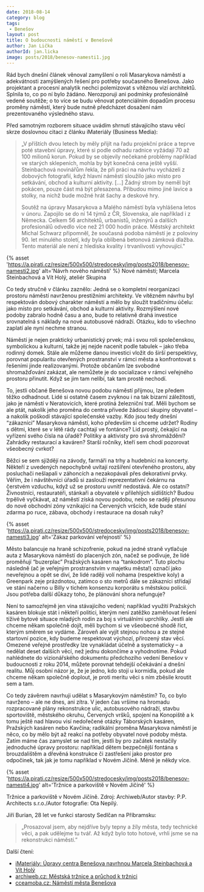 ```yaml
---
date: 2018-08-14
category: blog
tags:
 - Benešov
layout: post
title: O budoucnosti náměstí v Benešově
author: Jan Lička
authorId: jan.licka
image: posts/2018/benesov-namesti1.jpg
---
```


Rád bych dnešní článek věnoval zamyšlení o roli Masarykova náměstí a adekvátnosti zamýšlených řešení pro potřeby současného Benešova. Jako projektant a procesní analytik nechci polemizovat s vítěznou vizí architektů. Splnila to, co po ní bylo žádáno. Nerozporuji ani podmínky profesionálně vedené soutěže; o to více se budu věnovat potenciálním dopadům procesu proměny náměstí, který bude nutně předcházet dosažení nám prezentovaného výsledného stavu.

Před samotným rozborem situace uvádím shrnutí stávajícího stavu věcí skrze doslovnou citaci z článku iMateriály (Business Media):

> „V příštích dvou letech by měly přijít na řadu projekční práce a teprve poté stavební úpravy, které si podle odhadu radnice vyžádají 70 až 100 milionů korun. Pokud by se objevily nečekané problémy například ve starých sklepeních, mohla by být konečná cena ještě vyšší. Steinbachová novinářům řekla, že při práci na návrhu vycházeli z dobových fotografií, když hlavní náměstí sloužilo jako místo pro setkávání, obchod a kulturní aktivity. [...] Žádný strom by neměl být pokácen, pouze část má být přesazena. Přibudou mimo jiné lavice a stolky, na nichž bude možné hrát šachy a deskové hry.
>
> Soutěž na úpravy Masarykova a Malého náměstí byla vyhlášena letos v únoru. Zapojilo se do ní 14 týmů z ČR, Slovenska, ale například i z Německa. Celkem 56 architektů, urbanistů, inženýrů a dalších profesionálů odvedlo více než 21 000 hodin práce. Městský architekt Michal Schwarz připomněl, že současná podoba náměstí je z poloviny 90. let minulého století, kdy byla oblíbená betonová zámková dlažba. Tento materiál ale není z hlediska kvality i trvanlivosti vyhovující."

{% asset 'https://a.pirati.cz/resize/500x500/stredocesky/img/posts2018/benesov-namesti2.jpg' alt='Návrh nového náměstí' %}
Nové náměstí; Marcela Steinbachová a Vít Holý, ateliér Skupina

Co tedy stručně v článku zaznělo: Jedná se o kompletní reorganizaci prostoru náměstí navrženou prestižními architekty. Ve vítězném návrhu byl respektován dobový charakter náměstí a mělo by sloužit tradičnímu účelu: jako místo pro setkávání, obchod a kulturní aktivity. Rozmýšlení nové podoby zabralo hodně času a ano, bude to relativně drahá investice srovnatelná s náklady na nové autobusové nádraží. Otázku, kdo to všechno zaplatí ale nyní nechme stranou. 

Náměstí je nejen praktický urbanistický prvek; má i svou roli společenskou, symbolickou a kulturní, takže jej nejde nacenit podle tabulek – jako třeba rodinný domek. Stále ale můžeme danou investici vložit do širší perspektivy, porovnat popularitu otevřených prostranství v rámci města a konfrontovat s řešeními jinde realizovanými. Protože občanům lze svobodné shromažďování zakázat, ale nemůžete je do socializace v rámci veřejného prostoru přinutit. Když se jim tam nelíbí, tak tam prostě nechodí. 

To, jestli občané Benešova novou podobu náměstí přijmou, lze předem těžko odhadnout. Lidé si ostatně časem zvyknou i na tak bizarní záležitosti, jako je náměstí v Neratovicích, které protíná železniční trať. Měli bychom se ale ptát, nakolik jeho proměna do centra přivede žádoucí skupiny obyvatel – a nakolik poškodí stávající společenské vazby. Kdo jsou tedy dnešní “zákazníci” Masarykova náměstí, koho především si chceme udržet? Rodiny s dětmi, které se v létě rády cachtají ve fontánce? Lid prostý, čekající na vyřízení svého čísla na úřadě? Politiky a aktivisty pro svá shromáždění? Zahrádky restaurací a kaváren? Starší ročníky, kteří sem chodí pozorovat všeobecný cvrkot? 

Běžci se sem sjíždějí na závody, farmáři na trhy a hudebníci na koncerty. Někteří z uvedených nepochybně uvítají rozšíření otevřeného prostoru, aby posluchači nešlapali v záhoncích a nezakopávali přes dekorativní prvky. Věřím, že i návštěvníci úřadů si zaslouží reprezentativní čekárnu na čerstvém vzduchu, když už se prostoru uvnitř nedostává. Ale co ostatní? Živnostníci, restauratéři, stánkaři a obyvatelé v přilehlých sídlištích? Budou trpělivě vyčkávat, až náměstí získá novou podobu, nebo se raději přesunou do nové obchodní zóny vznikající na Červených vršcích, kde bude stání zdarma po ruce, zábava, obchody i restaurace na dosah ruky?

{% asset 'https://a.pirati.cz/resize/500x500/stredocesky/img/posts2018/benesov-namesti3.jpg' alt='Zákaz parkování veřejnosti' %}

Město balancuje na hraně schizofrenie, pokud na jedné straně vytlačuje auta z Masarykova náměstí do placených zón, načež se podivuje, že lidé proměňují “buzerplac” Pražských kasáren na “tankodrom”. Tuto plochu následně (ač je veřejným prostranstvím v majetku města!) označí jako neveřejnou a opět se diví, že lidé raději volí nohama (respektive koly) a Greenpark zeje prázdnotou, zatímco o sto metrů dále se zákazníci střídají ve stání načerno u Billy v tichém konsenzu korporátu s městskou policií. Jsou potřeba další důkazy toho, že plánování shora nefunguje? 

Není to samozřejmě jen vina stávajícího vedení; například využití Pražských kasáren blokuje stát i někteří politici, kterým není zatěžko zaměňovat řešení tíživé bytové situace mladých rodin za boj s virtuálními uprchlíky. Jestli ale chceme někam společně dojít, měli bychom si ve všeobecné shodě říct, kterým směrem se vydáme. Zároveň ale vyjít stejnou nohou a ze stejné startovní pozice, kdy budeme respektovat výchozí, přirozený stav věcí. Omezené veřejné prostředky lze vynakládat účelně a systematicky – a nedělat deset dalších věcí, než jednu dokončíme a vyhodnotíme. Pokud nahlédnete do vizionářského dokumentu předchozího vedení Benešov v budoucnosti z roku 2014, můžete porovnat tehdejší očekávání a dnešní realitu. Můj osobní názor je, že je jedno, kdo stojí u kormidla, pokud ale chceme někam společně doplout, je proti meritu věci s ním zběsile kroutit sem a tam.  

Co tedy závěrem navrhuji udělat s Masarykovým náměstím? To, co bylo navrženo – ale ne dnes, ani zítra. V jeden čas vršíme na hromadu rozpracované plány rekonstrukce ulic, autobusového nádraží, stavbu sportoviště, městského okruhu, Červených vršků, spojení na Konopiště a k tomu ještě nad hlavou visí nedořečené otázky Táborských kasáren, Pražských kasáren nebo Kavčína; radikální proměna Masarykova náměstí je něco, co by mělo být až reakcí na potřeby obyvatel nové podoby města. Zatím máme čas zamyslet se nad tím, jestli by pro začátek nestačily jednoduché úpravy prostoru: například dětem bezpečnější fontána s brouzdalištěm a dřevěná konstrukce či zastřešení jako prostor pro odpočinek, tak jak je tomu například v Novém Jičíně. Méně je někdy více.

{% asset 'https://a.pirati.cz/resize/500x500/stredocesky/img/posts2018/benesov-namesti4.jpg' alt='Tržnice a parkoviště v Novém Jičíně' %}

Tržnice a parkoviště v Novém Jičíně.
Zdroj: Archiweb/Autor stavby: P.P. Architects s.r.o./Autor fotografie: Ota Nepilý.

Jiří Burian, 28 let ve funkci starosty Sedlčan na Příbramsku:

> „Prosazoval jsem, aby nejdříve byly tepny a žíly města, tedy technické věci, a pak udělejme tu tvář. Až když bylo toto hotové, vrhli jsme se na rekonstrukci náměstí.”

Další čtení:

* [iMateriály: Úpravy centra Benešova navrhnou Marcela Steinbachová a Vít Holý](https://imaterialy.dumabyt.cz/rubriky/aktuality/souteze/upravy-centra-benesova-navrhnou-marcela-steinbachova-a-vit-holy_46008.html)
* [archiweb.cz: Městská tržnice a průchod k tržnici](https://archiweb.cz/b/mestska-trznice-a-pruchod-k-trznici)
* [cceamoba.cz: Náměstí města Benešova](http://cceamoba.cz/souteze-competitions/namestimestabenesova/)
 
